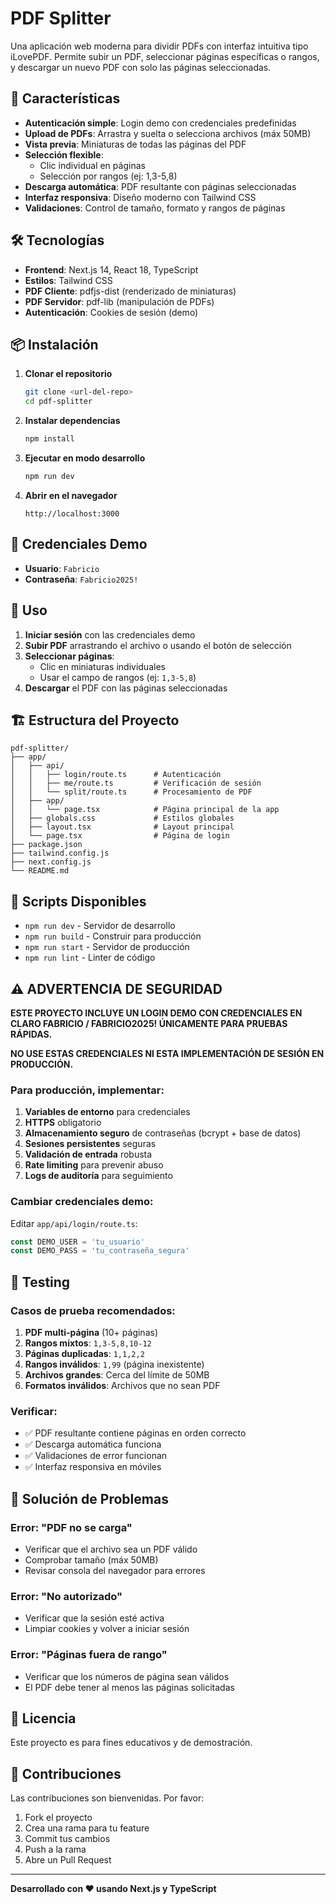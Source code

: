 # PDF Splitter

Una aplicación web moderna para dividir PDFs con interfaz intuitiva tipo iLovePDF. Permite subir un PDF, seleccionar páginas específicas o rangos, y descargar un nuevo PDF con solo las páginas seleccionadas.

## 🚀 Características

- **Autenticación simple**: Login demo con credenciales predefinidas
- **Upload de PDFs**: Arrastra y suelta o selecciona archivos (máx 50MB)
- **Vista previa**: Miniaturas de todas las páginas del PDF
- **Selección flexible**: 
  - Clic individual en páginas
  - Selección por rangos (ej: 1,3-5,8)
- **Descarga automática**: PDF resultante con páginas seleccionadas
- **Interfaz responsiva**: Diseño moderno con Tailwind CSS
- **Validaciones**: Control de tamaño, formato y rangos de páginas

## 🛠️ Tecnologías

- **Frontend**: Next.js 14, React 18, TypeScript
- **Estilos**: Tailwind CSS
- **PDF Cliente**: pdfjs-dist (renderizado de miniaturas)
- **PDF Servidor**: pdf-lib (manipulación de PDFs)
- **Autenticación**: Cookies de sesión (demo)

## 📦 Instalación

1. **Clonar el repositorio**
   ```bash
   git clone <url-del-repo>
   cd pdf-splitter
   ```

2. **Instalar dependencias**
   ```bash
   npm install
   ```

3. **Ejecutar en modo desarrollo**
   ```bash
   npm run dev
   ```

4. **Abrir en el navegador**
   ```
   http://localhost:3000
   ```

## 🔐 Credenciales Demo

- **Usuario**: `Fabricio`
- **Contraseña**: `Fabricio2025!`

## 📖 Uso

1. **Iniciar sesión** con las credenciales demo
2. **Subir PDF** arrastrando el archivo o usando el botón de selección
3. **Seleccionar páginas**:
   - Clic en miniaturas individuales
   - Usar el campo de rangos (ej: `1,3-5,8`)
4. **Descargar** el PDF con las páginas seleccionadas

## 🏗️ Estructura del Proyecto

```
pdf-splitter/
├── app/
│   ├── api/
│   │   ├── login/route.ts      # Autenticación
│   │   ├── me/route.ts         # Verificación de sesión
│   │   └── split/route.ts      # Procesamiento de PDF
│   ├── app/
│   │   └── page.tsx            # Página principal de la app
│   ├── globals.css             # Estilos globales
│   ├── layout.tsx              # Layout principal
│   └── page.tsx                # Página de login
├── package.json
├── tailwind.config.js
├── next.config.js
└── README.md
```

## 🔧 Scripts Disponibles

- `npm run dev` - Servidor de desarrollo
- `npm run build` - Construir para producción
- `npm run start` - Servidor de producción
- `npm run lint` - Linter de código

## ⚠️ ADVERTENCIA DE SEGURIDAD

**ESTE PROYECTO INCLUYE UN LOGIN DEMO CON CREDENCIALES EN CLARO FABRICIO / FABRICIO2025! ÚNICAMENTE PARA PRUEBAS RÁPIDAS.**

**NO USE ESTAS CREDENCIALES NI ESTA IMPLEMENTACIÓN DE SESIÓN EN PRODUCCIÓN.**

### Para producción, implementar:

1. **Variables de entorno** para credenciales
2. **HTTPS** obligatorio
3. **Almacenamiento seguro** de contraseñas (bcrypt + base de datos)
4. **Sesiones persistentes** seguras
5. **Validación de entrada** robusta
6. **Rate limiting** para prevenir abuso
7. **Logs de auditoría** para seguimiento

### Cambiar credenciales demo:

Editar `app/api/login/route.ts`:
```typescript
const DEMO_USER = 'tu_usuario'
const DEMO_PASS = 'tu_contraseña_segura'
```

## 🧪 Testing

### Casos de prueba recomendados:

1. **PDF multi-página** (10+ páginas)
2. **Rangos mixtos**: `1,3-5,8,10-12`
3. **Páginas duplicadas**: `1,1,2,2`
4. **Rangos inválidos**: `1,99` (página inexistente)
5. **Archivos grandes**: Cerca del límite de 50MB
6. **Formatos inválidos**: Archivos que no sean PDF

### Verificar:
- ✅ PDF resultante contiene páginas en orden correcto
- ✅ Descarga automática funciona
- ✅ Validaciones de error funcionan
- ✅ Interfaz responsiva en móviles

## 🐛 Solución de Problemas

### Error: "PDF no se carga"
- Verificar que el archivo sea un PDF válido
- Comprobar tamaño (máx 50MB)
- Revisar consola del navegador para errores

### Error: "No autorizado"
- Verificar que la sesión esté activa
- Limpiar cookies y volver a iniciar sesión

### Error: "Páginas fuera de rango"
- Verificar que los números de página sean válidos
- El PDF debe tener al menos las páginas solicitadas

## 📝 Licencia

Este proyecto es para fines educativos y de demostración.

## 🤝 Contribuciones

Las contribuciones son bienvenidas. Por favor:

1. Fork el proyecto
2. Crea una rama para tu feature
3. Commit tus cambios
4. Push a la rama
5. Abre un Pull Request

---

**Desarrollado con ❤️ usando Next.js y TypeScript**
